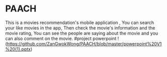 # PAACH
This is a movies recommendation's mobile application , You can search your like movies in the app, Then check the movie's information and the movie rating, You can see the people are saying about the movie and you can also comment on the movie.
#project powerpoint
!(https://github.com/ZanGwokWong/PAACH/blob/master/powerpoint%20V1%20(1).pptx)
